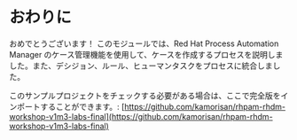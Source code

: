 # おわりに

おめでとうございます！
このモジュールでは、Red Hat Process Automation Manager のケース管理機能を使用して、ケースを作成するプロセスを説明しました。また、デシジョン、ルール、ヒューマンタスクをプロセスに統合しました。

このサンプルプロジェクトをチェックする必要がある場合は、ここで完全版をインポートすることができます。: [https://github.com/kamorisan/rhpam-rhdm-workshop-v1m3-labs-final](https://github.com/kamorisan/rhpam-rhdm-workshop-v1m3-labs-final)
